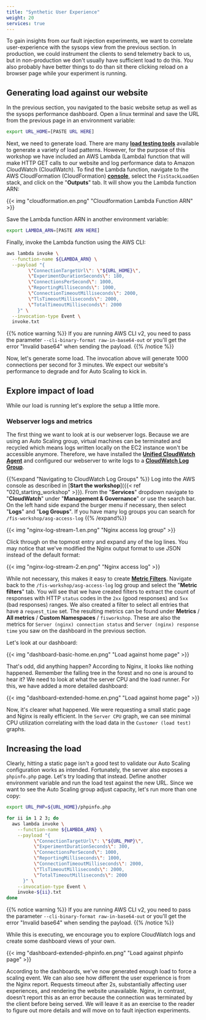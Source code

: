 ```yaml
---
title: "Synthetic User Experience"
weight: 20
services: true
---
```


To gain insights from our fault injection experiments, we want to correlate user-experience with the sysops view from the previous section. In production, we could instrument the clients to send telemetry back to us, but in non-production we don't usually have sufficient load to do this.  _You_ also probably have better things to do than sit there clicking reload on a browser page while your experiment is running.

## Generating load against our website

In the previous section, you navigated to the basic website setup as well as the sysops performance dashboard. Open a linux terminal and save the URL from the previous page in an environment variable:

```bash
export URL_HOME=[PASTE URL HERE]
```

Next, we need to generate load. There are many [**load testing tools**](https://en.wikipedia.org/wiki/Category:Load_testing_tools) available to generate a variety of load patterns. However, for the purpose of this workshop we have included an AWS Lambda (Lambda) function that will make HTTP GET calls to our website and log performance data to Amazon CloudWatch (CloudWatch). To find the Lambda function, navigate to the AWS CloudFormation (CloudFormation) [**console**](https://console.aws.amazon.com/cloudformation/home), select the `FisStackLoadGen` stack, and click on the "**Outputs**" tab. It will show you the Lambda function ARN:

{{< img "cloudformation.en.png" "Cloudformation Lambda Function ARN" >}}

Save the Lambda function ARN in another environment variable:

```bash
export LAMBDA_ARN=[PASTE ARN HERE]
```

Finally, invoke the Lambda function using the AWS CLI: 

```bash
aws lambda invoke \
  --function-name ${LAMBDA_ARN} \
  --payload "{
        \"ConnectionTargetUrl\": \"${URL_HOME}\", 
        \"ExperimentDurationSeconds\": 180,
        \"ConnectionsPerSecond\": 1000,
        \"ReportingMilliseconds\": 1000,
        \"ConnectionTimeoutMilliseconds\": 2000,
        \"TlsTimeoutMilliseconds\": 2000,
        \"TotalTimeoutMilliseconds\": 2000
    }" \
  --invocation-type Event \
  invoke.txt 
```

{{% notice warning %}}
If you are running AWS CLI v2, you need to pass the parameter `--cli-binary-format raw-in-base64-out` or you'll get the error "Invalid base64" when sending the payload.
{{% /notice %}}


Now, let's generate some load. The invocation above will generate 1000 connections per second for 3 minutes. We expect our website's performance to degrade and for Auto Scaling to kick in. 

## Explore impact of load

While our load is running let's explore the setup a little more. 

### Webserver logs and metrics

The first thing we want to look at is our webserver logs. Because we are using an Auto Scaling group, virtual machines can be terminated and recycled which means logs written locally on the EC2 instance won't be accessible anymore. Therefore, we have installed the [**Unified CloudWatch Agent**](https://docs.aws.amazon.com/AmazonCloudWatch/latest/logs/UseCloudWatchUnifiedAgent.html) and configured our webserver to write logs to a [**CloudWatch Log Group**](https://console.aws.amazon.com/cloudwatch/home?#logsV2:log-groups/log-group/$252Ffis-workshop$252Fasg-access-log). 

{{%expand "Navigating to CloudWatch Log Groups" %}}
Log into the AWS console as described in [**Start the workshop**]({{< ref "020_starting_workshop" >}}). From the "**Services**" dropdown navigate to "**CloudWatch**" under "**Management & Governance**" or use the search bar. On the left hand side expand the burger menu if necessary, then select "**Logs**" and "**Log Groups**". If you have many log groups you can search for `/fis-workshop/asg-access-log`
{{% /expand%}}

{{< img "nginx-log-stream-1.en.png" "Nginx access log group" >}}

Click through on the topmost entry and expand any of the log lines. You may notice that we've modified the Nginx output format to use JSON instead of the default format:

{{< img "nginx-log-stream-2.en.png" "Nginx access log" >}}

While not necessary, this makes it easy to create [**Metric Filters**](https://docs.aws.amazon.com/AmazonCloudWatch/latest/logs/MonitoringPolicyExamples.html). Navigate back to the `/fis-workshop/asg-access-log` log group and select the "**Metric filters**" tab. You will see that we have created filters to extract the count of responses with HTTP `status` codes in the `2xx` (good responses) and `5xx` (bad responses) ranges. We also created a filter to select all entries that have a `request_time` set. The resulting metrics can be found under  **Metrics** / **All metrics** / **Custom Namespaces** / `fisworkshop`. These are also the metrics for `Server (nginx) connection status` and `Server (nginx) response time` you saw on the dashboard in the previous section.

Let's look at our dashboard:

{{< img "dashboard-basic-home.en.png" "Load against home page" >}}

That's odd, did anything happen? According to Nginx, it looks like nothing happened. Remember the falling tree in the forest and no one is around to hear it? We need to look at what the server CPU and the load runner. For this, we have added a more detailed dashboard:

{{< img "dashboard-extended-home.en.png" "Load against home page" >}}

Now, it's clearer what happened. We were requesting a small static page and Nginx is really efficient. In the `Server CPU` graph, we can see minimal CPU utilization correlating with the load data in the `Customer (load test)` graphs. 

## Increasing the load

Clearly, hitting a static page isn't a good test to validate our Auto Scaling configuration works as intended. Fortunately, the server also exposes a `phpinfo.php` page. Let's try loading that instead. Define another environment variable and run the load test against the new URL. Since we want to see the Auto Scaling group adjust capacity, let's run more than one copy:

```bash
export URL_PHP=${URL_HOME}/phpinfo.php

for ii in 1 2 3; do
  aws lambda invoke \
    --function-name ${LAMBDA_ARN} \
    --payload "{
          \"ConnectionTargetUrl\": \"${URL_PHP}\", 
          \"ExperimentDurationSeconds\": 300,
          \"ConnectionsPerSecond\": 1000,
          \"ReportingMilliseconds\": 1000,
          \"ConnectionTimeoutMilliseconds\": 2000,
          \"TlsTimeoutMilliseconds\": 2000,
          \"TotalTimeoutMilliseconds\": 2000
      }" \
    --invocation-type Event \
    invoke-${ii}.txt 
done
```
{{% notice warning %}}
If you are running AWS CLI v2, you need to pass the parameter `--cli-binary-format raw-in-base64-out` or you'll get the error "Invalid base64" when sending the payload.
{{% /notice %}}

While this is executing, we encourage you to explore CloudWatch logs and create some dashboard views of your own.

{{< img "dashboard-extended-phpinfo.en.png" "Load against phpinfo page" >}}

According to the dashboards, we've now generated enough load to force a scaling event. We can also see how different the user experience is from the Nginx report. Requests timeout after 2s, substantially affecting user experiences, and rendering the website unavailable. Nginx, in contrast, doesn't report this as an error because the connection was terminated by the client before being served. We will leave it as an exercise to the reader to figure out more details and will move on to fault injection experiments.



